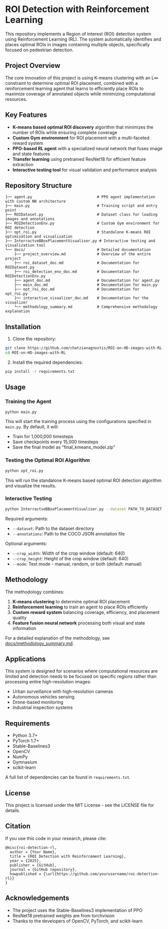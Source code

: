 # ROI Detection with Reinforcement Learning

This repository implements a Region of Interest (ROI) detection system using Reinforcement Learning (RL). The system automatically identifies and places optimal ROIs in images containing multiple objects, specifically focused on pedestrian detection.

## Project Overview

The core innovation of this project is using K-means clustering with an L∞ constraint to determine optimal ROI placement, combined with a reinforcement learning agent that learns to efficiently place ROIs to maximize coverage of annotated objects while minimizing computational resources.

## Key Features

- **K-means based optimal ROI discovery** algorithm that minimizes the number of ROIs while ensuring complete coverage
- **Custom Gym environment** for ROI placement with a multi-faceted reward system
- **PPO-based RL agent** with a specialized neural network that fuses image and state features
- **Transfer learning** using pretrained ResNet18 for efficient feature extraction
- **Interactive testing tool** for visual validation and performance analysis

## Repository Structure

```
├── agent.py                             # PPO agent implementation with custom NN architecture
├── main.py                              # Training script and entry point
├── ROIDataset.py                        # Dataset class for loading images and annotations
├── ROIDetectionEnv.py                   # Custom Gym environment for ROI detection
├── opt_roi.py                           # Standalone K-means ROI optimization and visualization
├── InterractveBBoxPlacementVisualiser.py # Interactive testing and visualization tool
└── docs/                                # Detailed documentation
    ├── project_overview.md              # Overview of the entire project
    ├── roi_dataset_doc.md               # Documentation for ROIDataset.py
    ├── roi_detection_env_doc.md         # Documentation for ROIDetectionEnv.py
    ├── agent_doc.md                     # Documentation for agent.py
    ├── main_doc.md                      # Documentation for main.py
    ├── opt_roi_doc.md                   # Documentation for opt_roi.py
    ├── interactive_visualizer_doc.md    # Documentation for the visualizer
    └── methodology_summary.md           # Comprehensive methodology explanation
```

## Installation

1. Clone the repository:
```bash
git clone https://github.com/chatzianagnostis/ROI-on-HD-images-with-RL.git
cd ROI-on-HD-images-with-RL
```

2. Install the required dependencies:
```bash
pip install -r requirements.txt
```

## Usage

### Training the Agent

```bash
python main.py
```

This will start the training process using the configurations specified in `main.py`. By default, it will:
- Train for 1,000,000 timesteps
- Save checkpoints every 15,000 timesteps
- Save the final model as "final_kmeans_model.zip"

### Testing the Optimal ROI Algorithm

```bash
python opt_roi.py
```

This will run the standalone K-means based optimal ROI detection algorithm and visualize the results.

### Interactive Testing

```bash
python InterractveBBoxPlacementVisualiser.py --dataset PATH_TO_DATASET --annotations PATH_TO_COCO_JSON
```

Required arguments:
- `--dataset`: Path to the dataset directory
- `--annotations`: Path to the COCO JSON annotation file

Optional arguments:
- `--crop_width`: Width of the crop window (default: 640)
- `--crop_height`: Height of the crop window (default: 640)
- `--mode`: Test mode - manual, random, or both (default: manual)

## Methodology

The methodology combines:

1. **K-means clustering** to determine optimal ROI placement
2. **Reinforcement learning** to train an agent to place ROIs efficiently
3. **Custom reward system** balancing coverage, efficiency, and placement quality
4. **Feature fusion neural network** processing both visual and state information

For a detailed explanation of the methodology, see [docs/methodology_summary.md](docs/methodology_summary.md).

## Applications

This system is designed for scenarios where computational resources are limited and detection needs to be focused on specific regions rather than processing entire high-resolution images:

- Urban surveillance with high-resolution cameras
- Autonomous vehicles sensing
- Drone-based monitoring
- Industrial inspection systems

## Requirements

- Python 3.7+
- PyTorch 1.7+
- Stable-Baselines3
- OpenCV
- NumPy
- Gymnasium
- scikit-learn

A full list of dependencies can be found in `requirements.txt`.

## License

This project is licensed under the MIT License - see the LICENSE file for details.

## Citation

If you use this code in your research, please cite:

```
@misc{roi-detection-rl,
  author = {Your Name},
  title = {ROI Detection with Reinforcement Learning},
  year = {2025},
  publisher = {GitHub},
  journal = {GitHub repository},
  howpublished = {\url{https://github.com/yourusername/roi-detection-rl}}
}
```

## Acknowledgements

- The project uses the Stable-Baselines3 implementation of PPO
- ResNet18 pretrained weights are from torchvision
- Thanks to the developers of OpenCV, PyTorch, and scikit-learn
